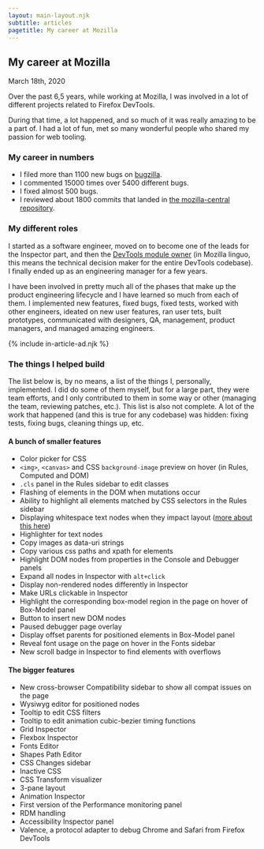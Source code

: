 ```yaml
---
layout: main-layout.njk
subtitle: articles
pagetitle: My career at Mozilla
---
```

## My career at Mozilla

<time datetime="2020-03-18">March 18th, 2020</time>

Over the past 6,5 years, while working at Mozilla, I was involved in a lot of different projects related to Firefox DevTools.

During that time, a lot happened, and so much of it was really amazing to be a part of. I had a lot of fun, met so many wonderful people who shared my passion for web tooling.

### My career in numbers

* I filed more than 1100 new bugs on [bugzilla](https://bugzilla.mozilla.org/).
* I commented 15000 times over 5400 different bugs.
* I fixed almost 500 bugs.
* I reviewed about 1800 commits that landed in [the mozilla-central repository](https://hg.mozilla.org/mozilla-central/).

### My different roles

I started as a software engineer, moved on to become one of the leads for the Inspector part, and then the [DevTools module owner](https://wiki.mozilla.org/Modules/All#DevTools) (in Mozilla linguo, this means the technical decision maker for the entire DevTools codebase).
I finally ended up as an engineering manager for a few years. 

I have been involved in pretty much all of the phases that make up the product engineering lifecycle and I have learned so much from each of them. 
I implemented new features, fixed bugs, fixed tests, worked with other engineers, ideated on new user features, ran user tets, built prototypes, communicated with designers, QA, management, product managers, and managed amazing engineers. 

{% include in-article-ad.njk %}

### The things I helped build

The list below is, by no means, a list of the things I, personally, implemented. I did do some of them myself, but for a large part, they were team efforts, and I only contributed to them in some way or other (managing the team, reviewing patches, etc.).
This list is also not complete. A lot of the work that happened (and this is true for any codebase) was hidden: fixing tests, fixing bugs, cleaning things up, etc. 

#### A bunch of smaller features

*  Color picker for CSS
* `<img>`, `<canvas>` and CSS `background-image` preview on hover (in Rules, Computed and DOM)
* `.cls` panel in the Rules sidebar to edit classes
* Flashing of elements in the DOM when mutations occur
* Ability to highlight all elements matched by CSS selectors in the Rules sidebar
* Displaying whitespace text nodes when they impact layout ([more about this here](https://patrickbrosset.com/articles/2016-10-21-when-does-white-space-matter-in-HTML.html))
* Highlighter for text nodes
* Copy images as data-uri strings
* Copy various css paths and xpath for elements
* Highlight DOM nodes from properties in the Console and Debugger panels
* Expand all nodes in Inspector with `alt+click`
* Display non-rendered nodes differently in Inspector
* Make URLs clickable in Inspector
* Highlight the corresponding box-model region in the page on hover of Box-Model panel
* Button to insert new DOM nodes
* Paused debugger page overlay
* Display offset parents for positioned elements in Box-Model panel
* Reveal font usage on the page on hover in the Fonts sidebar
* New scroll badge in Inspector to find elements with overflows

#### The bigger features

* New cross-browser Compatibility sidebar to show all compat issues on the page
* Wysiwyg editor for positioned nodes
* Tooltip to edit CSS filters
* Tooltip to edit animation cubic-bezier timing functions
* Grid Inspector
* Flexbox Inspector
* Fonts Editor
* Shapes Path Editor
* CSS Changes sidebar
* Inactive CSS
* CSS Transform visualizer
* 3-pane layout
* Animation Inspector
* First version of the Performance monitoring panel
* RDM <meta viewport> handling
* Accessibility Inspector panel
* Valence, a protocol adapter to debug Chrome and Safari from Firefox DevTools
